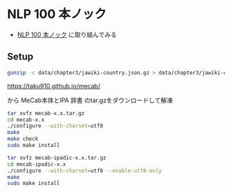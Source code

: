 # NLP 100 本ノック

- [NLP 100 本ノック](https://nlp100.github.io/ja/) に取り組んでみる

## Setup

```sh
gunzip -c data/chapter3/jawiki-country.json.gz > data/chapter3/jawiki-country.json
```

<https://taku910.github.io/mecab/>

から MeCab本体とIPA 辞書 のtar.gzをダウンロードして解凍

```sh
tar xvfz mecab-x.x.tar.gz
cd mecab-x.x
./configure --with-charset=utf8
make
make check
sudo make install
```

```sh
tar xvfz mecab-ipadic-x.x.tar.gz
cd mecab-ipadic-x.x
./configure --with-charset=utf8 --enable-utf8-only
make
sudo make install
```

